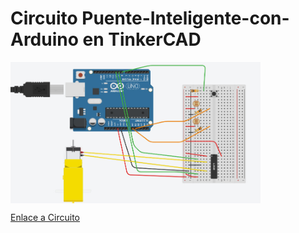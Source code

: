 # Circuito Puente-Inteligente-con-Arduino en TinkerCAD

<img src="https://github.com/profesoratecno/Puente-Inteligente-con-Arduino/blob/master/Circuito%20TinkerCAD/circuito_Puente.jpg" width="400" align="center">

[Enlace a Circuito](https://www.tinkercad.com/things/22Je9DZ4P8k)
